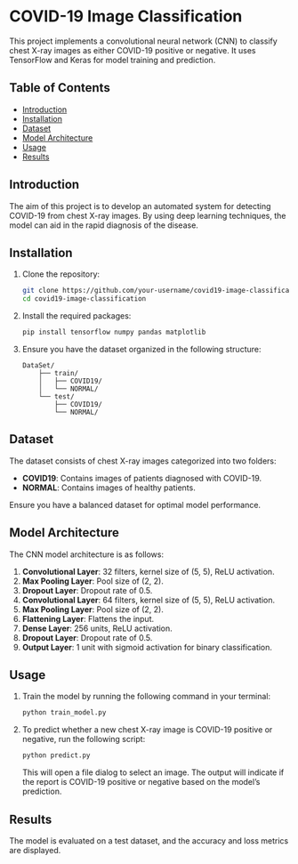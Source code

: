 # COVID-19 Image Classification

This project implements a convolutional neural network (CNN) to classify chest X-ray images as either COVID-19 positive or negative. It uses TensorFlow and Keras for model training and prediction.

## Table of Contents
- [Introduction](#introduction)
- [Installation](#installation)
- [Dataset](#dataset)
- [Model Architecture](#model-architecture)
- [Usage](#usage)
- [Results](#results)

## Introduction

The aim of this project is to develop an automated system for detecting COVID-19 from chest X-ray images. By using deep learning techniques, the model can aid in the rapid diagnosis of the disease.

## Installation

1. Clone the repository:
   ```bash
   git clone https://github.com/your-username/covid19-image-classification.git
   cd covid19-image-classification
   ```

2. Install the required packages:
   ```bash
   pip install tensorflow numpy pandas matplotlib
   ```

3. Ensure you have the dataset organized in the following structure:
   ```
   DataSet/
       ├── train/
       │   ├── COVID19/
       │   └── NORMAL/
       └── test/
           ├── COVID19/
           └── NORMAL/
   ```

## Dataset

The dataset consists of chest X-ray images categorized into two folders:
- **COVID19**: Contains images of patients diagnosed with COVID-19.
- **NORMAL**: Contains images of healthy patients.

Ensure you have a balanced dataset for optimal model performance.

## Model Architecture

The CNN model architecture is as follows:

1. **Convolutional Layer**: 32 filters, kernel size of (5, 5), ReLU activation.
2. **Max Pooling Layer**: Pool size of (2, 2).
3. **Dropout Layer**: Dropout rate of 0.5.
4. **Convolutional Layer**: 64 filters, kernel size of (5, 5), ReLU activation.
5. **Max Pooling Layer**: Pool size of (2, 2).
6. **Flattening Layer**: Flattens the input.
7. **Dense Layer**: 256 units, ReLU activation.
8. **Dropout Layer**: Dropout rate of 0.5.
9. **Output Layer**: 1 unit with sigmoid activation for binary classification.

## Usage

1. Train the model by running the following command in your terminal:
   ```bash
   python train_model.py
   ```

2. To predict whether a new chest X-ray image is COVID-19 positive or negative, run the following script:
   ```bash
   python predict.py
   ```

   This will open a file dialog to select an image. The output will indicate if the report is COVID-19 positive or negative based on the model’s prediction.

## Results

The model is evaluated on a test dataset, and the accuracy and loss metrics are displayed. 
